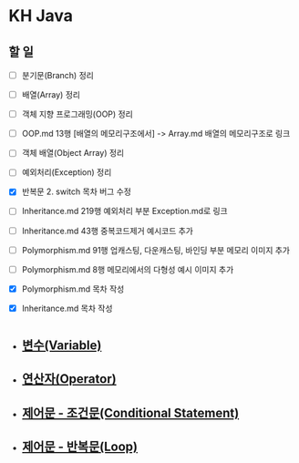 # KH Java  
## 할 일
- [ ] 분기문(Branch) 정리
- [ ] 배열(Array) 정리
- [ ] 객체 지향 프로그래밍(OOP) 정리
- [ ] OOP.md 13행 [배열의 메모리구조에서] -> Array.md 배열의 메모리구조로 링크
- [ ] 객체 배열(Object Array) 정리
- [ ] 예외처리(Exception) 정리
- [x] 반복문 2. switch 목차 버그 수정
- [ ] Inheritance.md 219행 예외처리 부분 Exception.md로 링크
- [ ] Inheritance.md 43행 중복코드제거 예시코드 추가
- [ ] Polymorphism.md 91행 업캐스팅, 다운캐스팅, 바인딩 부분 메모리 이미지 추가
- [ ] Polymorphism.md 8행 메모리에서의 다형성 예시 이미지 추가
- [x] Polymorphism.md 목차 작성
- [x] Inheritance.md 목차 작성


#

- ## [변수(Variable)](/summary/Vraiable.md)
- ## [연산자(Operator)](/summary/Operator.md)
- ## [제어문 - 조건문(Conditional Statement)](/summary/Condition.md)
- ## [제어문 - 반복문(Loop)](/summary/Loop.md)